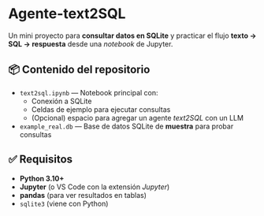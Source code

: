 # Agente-text2SQL

Un mini proyecto para **consultar datos en SQLite** y practicar el flujo **texto → SQL → respuesta** desde una *notebook* de Jupyter.

## 📦 Contenido del repositorio

- `text2sql.ipynb` — Notebook principal con:
  - Conexión a SQLite
  - Celdas de ejemplo para ejecutar consultas
  - (Opcional) espacio para agregar un agente *text2SQL* con un LLM
- `example_real.db` — Base de datos SQLite de **muestra** para probar consultas

## ✅ Requisitos

- **Python 3.10+**
- **Jupyter** (o VS Code con la extensión *Jupyter*)
- **pandas** (para ver resultados en tablas)
- `sqlite3` (viene con Python)

